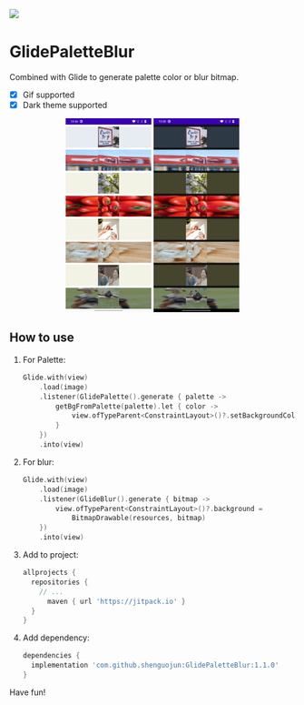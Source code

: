 [![](https://jitpack.io/v/shenguojun/GlidePaletteBlur.svg)](https://jitpack.io/#shenguojun/GlidePaletteBlur)

# GlidePaletteBlur

Combined with Glide to generate palette color or blur bitmap.

- [x] Gif supported
- [x] Dark theme supported

<p align="center">
  <img alt="Light" src="./Screenshot.jpg" width=30% height=30% />
  <img alt="Dark" src="./Screenshot_dark.jpg" width=30% height=30% />
</p>

## How to use
1. For Palette:

   ```kotlin
   Glide.with(view)
       .load(image)
       .listener(GlidePalette().generate { palette ->
           getBgFromPalette(palette).let { color ->
               view.ofTypeParent<ConstraintLayout>()?.setBackgroundColor(color)
           }
       })
       .into(view)
   ```

2. For blur:

   ```kotlin
   Glide.with(view)
       .load(image)
       .listener(GlideBlur().generate { bitmap ->
           view.ofTypeParent<ConstraintLayout>()?.background =
               BitmapDrawable(resources, bitmap)
       })  
       .into(view)
   ```

   

3. Add to project:

   ```groovy
   allprojects {
     repositories {
       // ...
         maven { url 'https://jitpack.io' }
     }
   }
   ```

4. Add dependency:

   ```groovy
   dependencies {
     implementation 'com.github.shenguojun:GlidePaletteBlur:1.1.0'
   }
   ```

Have fun!
